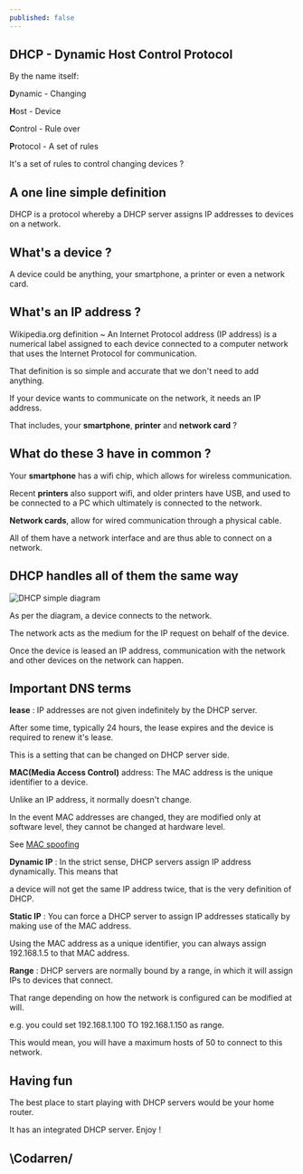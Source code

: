 ```yaml
---
published: false
---
```

## DHCP - Dynamic Host Control Protocol

By the name itself:

**D**ynamic - Changing

**H**ost - Device

**C**ontrol - Rule over

**P**rotocol - A set of rules

It's a set of rules to control changing devices ?


## A one line simple definition

DHCP is a protocol whereby a DHCP server assigns IP addresses to devices on a network.

## What's a device ?
A device could be anything, your smartphone, a printer or even a network card.

## What's an IP address ?
Wikipedia.org definition ~ An Internet Protocol address (IP address) is a numerical label assigned to each device connected to a computer network that uses the Internet Protocol for communication. 


That definition is so simple and accurate that we don't need to add anything.

If your device wants to communicate on the network, it needs an IP address.

That includes, your **smartphone**, **printer** and **network card** ?

## What do these 3 have in common ?

Your **smartphone** has a wifi chip, which allows for wireless communication.

Recent **printers** also support wifi, and older printers have USB, and used to be connected to a PC which ultimately is connected to the network.

**Network cards**, allow for wired communication through a physical cable.

All of them have a network interface and are thus able to connect on a network.


## DHCP handles all of them the same way

![DHCP simple diagram](https://github.com/codarrenvelvindron/codarrenvelvindron.github.io/raw/master/images/DHCP_IP.png)

As per the diagram, a device connects to the network.

The network acts as the medium for the IP request on behalf of the device.

Once the device is leased an IP address, communication with the network and other devices on the network can happen.

## Important DNS terms

**lease** : IP addresses are not given indefinitely by the DHCP server.

After some time, typically 24 hours, the lease expires and the device is required to renew it's lease.

This is a setting that can be changed on DHCP server side.

**MAC(Media Access Control)** address: The MAC address is the unique identifier to a device.

Unlike an IP address, it normally doesn't change. 

In the event MAC addresses are changed, they are modified only at software level, they cannot be changed at hardware level. 

See [MAC spoofing](https://en.wikipedia.org/wiki/MAC_spoofing)

**Dynamic IP** : In the strict sense, DHCP servers assign IP address dynamically. This means that 

a device will not get the same IP address twice, that is the very definition of DHCP.

**Static IP** : You can force a DHCP server to assign IP addresses statically by making use of the MAC address.

Using the MAC address as a unique identifier, you can always assign 192.168.1.5 to that MAC address.

**Range** : DHCP servers are normally bound by a range, in which it will assign IPs to devices that connect.

That range depending on how the network is configured can be modified at will.

e.g. you could set 192.168.1.100 TO 192.168.1.150 as range.


This would mean, you will have a maximum hosts of 50 to connect to this network.

## Having fun
The best place to start playing with DHCP servers would be your home router.

It has an integrated DHCP server. Enjoy !

## \Codarren/